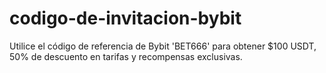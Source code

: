 # codigo-de-invitacion-bybit
Utilice el código de referencia de Bybit 'BET666' para obtener $100 USDT, 50% de descuento en tarifas y recompensas exclusivas.
